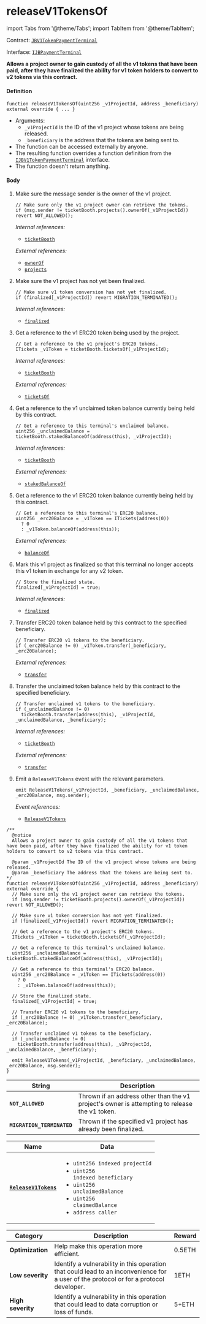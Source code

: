 # releaseV1TokensOf

import Tabs from '@theme/Tabs';
import TabItem from '@theme/TabItem';

Contract: [`JBV1TokenPaymentTerminal`](/dev/api/contracts/or-payment-terminals/jbv1tokenpaymentterminal/README.md)​‌

Interface: [`IJBPaymentTerminal`](/dev/api/interfaces/ijbpaymentterminal.md)

<Tabs>
<TabItem value="Step by step" label="Step by step">

**Allows a project owner to gain custody of all the v1 tokens that have been paid, after they have finalized the ability for v1 token holders to convert to v2 tokens via this contract.**

#### Definition

```
function releaseV1TokensOf(uint256 _v1ProjectId, address _beneficiary) external override { ... }
```

- Arguments:
  - `_v1ProjectId` is the ID of the v1 project whose tokens are being released.
  - `_beneficiary` is the address that the tokens are being sent to.
- The function can be accessed externally by anyone.
- The resulting function overrides a function definition from the [`IJBV1TokenPaymentTerminal`](/dev/api/interfaces/ijbv1tokenpaymentterminal.md) interface.
- The function doesn't return anything.

#### Body

1.  Make sure the message sender is the owner of the v1 project.

    ```
    // Make sure only the v1 project owner can retrieve the tokens.
    if (msg.sender != ticketBooth.projects().ownerOf(_v1ProjectId)) revert NOT_ALLOWED();
    ```

    _Internal references:_

    - [`ticketBooth`](/dev/api/contracts/or-payment-terminals/jbv1tokenpaymentterminal/properties/ticketbooth.md)

    _External references:_

    - [`ownerOf`](https://docs.openzeppelin.com/contracts/4.x/dev/api/token/erc721#IERC721-ownerOf-uint256-)
    - [`projects`](https://github.com/jbx-protocol/juice-contracts-v1/blob/a91b55e8d264267c338b089aa9a45b29fd8e8f13/contracts/interfaces/ITicketBooth.sol#L71)

2.  Make sure the v1 project has not yet been finalized.

    ```
    // Make sure v1 token conversion has not yet finalized.
    if (finalized[_v1ProjectId]) revert MIGRATION_TERMINATED();
    ```

    _Internal references:_

    - [`finalized`](/dev/api/contracts/or-payment-terminals/jbv1tokenpaymentterminal/properties/finalized.md)

3.  Get a reference to the v1 ERC20 token being used by the project.

    ```
    // Get a reference to the v1 project's ERC20 tokens.
    ITickets _v1Token = ticketBooth.ticketsOf(_v1ProjectId);
    ```

    _Internal references:_

    - [`ticketBooth`](/dev/api/contracts/or-payment-terminals/jbv1tokenpaymentterminal/properties/ticketbooth.md)

    _External references:_

    - [`ticketsOf`](https://github.com/jbx-protocol/juice-contracts-v1/blob/a91b55e8d264267c338b089aa9a45b29fd8e8f13/contracts/interfaces/ITicketBooth.sol#L69)

4.  Get a reference to the v1 unclaimed token balance currently being held by this contract.

    ```
    // Get a reference to this terminal's unclaimed balance.
    uint256 _unclaimedBalance = ticketBooth.stakedBalanceOf(address(this), _v1ProjectId);
    ```

    _Internal references:_

    - [`ticketBooth`](/dev/api/contracts/or-payment-terminals/jbv1tokenpaymentterminal/properties/ticketbooth.md)

    _External references:_

    - [`stakedBalanceOf`](https://github.com/jbx-protocol/juice-contracts-v1/blob/a91b55e8d264267c338b089aa9a45b29fd8e8f13/contracts/interfaces/ITicketBooth.sol#L84)

5.  Get a reference to the v1 ERC20 token balance currently being held by this contract.

    ```
    // Get a reference to this terminal's ERC20 balance.
    uint256 _erc20Balance = _v1Token == ITickets(address(0))
      ? 0
      : _v1Token.balanceOf(address(this));
    ```

    _External references:_

    - [`balanceOf`](https://docs.openzeppelin.com/contracts/4.x/dev/api/token/erc20#IERC20-balanceOf-address-)

6.  Mark this v1 project as finalized so that this terminal no longer accepts this v1 token in exchange for any v2 token.

    ```
    // Store the finalized state.
    finalized[_v1ProjectId] = true;
    ```

    _Internal references:_

    - [`finalized`](/dev/api/contracts/or-payment-terminals/jbv1tokenpaymentterminal/properties/finalized.md)

7.  Transfer ERC20 token balance held by this contract to the specified beneficiary.

    ```
    // Transfer ERC20 v1 tokens to the beneficiary.
    if (_erc20Balance != 0) _v1Token.transfer(_beneficiary, _erc20Balance);
    ```

    _External references:_

    - [`transfer`](https://docs.openzeppelin.com/contracts/4.x/dev/api/token/erc20#IERC20-transfer-address-uint256-)

8.  Transfer the unclaimed token balance held by this contract to the specified beneficiary.

    ```
    // Transfer unclaimed v1 tokens to the beneficiary.
    if (_unclaimedBalance != 0)
      ticketBooth.transfer(address(this), _v1ProjectId, _unclaimedBalance, _beneficiary);
    ```

    _Internal references:_

    - [`ticketBooth`](/dev/api/contracts/or-payment-terminals/jbv1tokenpaymentterminal/properties/ticketbooth.md)

    _External references:_

    - [`transfer`](https://github.com/jbx-protocol/juice-contracts-v1/blob/a91b55e8d264267c338b089aa9a45b29fd8e8f13/contracts/interfaces/ITicketBooth.sol#L145)

9.  Emit a `ReleaseV1Tokens` event with the relevant parameters.

    ```
    emit ReleaseV1Tokens(_v1ProjectId, _beneficiary, _unclaimedBalance, _erc20Balance, msg.sender);
    ```

    _Event references:_

    - [`ReleaseV1Tokens`](/dev/api/contracts/or-payment-terminals/jbv1tokenpaymentterminal/events/releasev1tokens.md)

</TabItem>

<TabItem value="Code" label="Code">

```
/**
  @notice
  Allows a project owner to gain custody of all the v1 tokens that have been paid, after they have finalized the ability for v1 token holders to convert to v2 tokens via this contract.

  @param _v1ProjectId The ID of the v1 project whose tokens are being released.
  @param _beneficiary The address that the tokens are being sent to.
*/
function releaseV1TokensOf(uint256 _v1ProjectId, address _beneficiary) external override {
  // Make sure only the v1 project owner can retrieve the tokens.
  if (msg.sender != ticketBooth.projects().ownerOf(_v1ProjectId)) revert NOT_ALLOWED();

  // Make sure v1 token conversion has not yet finalized.
  if (finalized[_v1ProjectId]) revert MIGRATION_TERMINATED();

  // Get a reference to the v1 project's ERC20 tokens.
  ITickets _v1Token = ticketBooth.ticketsOf(_v1ProjectId);

  // Get a reference to this terminal's unclaimed balance.
  uint256 _unclaimedBalance = ticketBooth.stakedBalanceOf(address(this), _v1ProjectId);

  // Get a reference to this terminal's ERC20 balance.
  uint256 _erc20Balance = _v1Token == ITickets(address(0))
    ? 0
    : _v1Token.balanceOf(address(this));

  // Store the finalized state.
  finalized[_v1ProjectId] = true;

  // Transfer ERC20 v1 tokens to the beneficiary.
  if (_erc20Balance != 0) _v1Token.transfer(_beneficiary, _erc20Balance);

  // Transfer unclaimed v1 tokens to the beneficiary.
  if (_unclaimedBalance != 0)
    ticketBooth.transfer(address(this), _v1ProjectId, _unclaimedBalance, _beneficiary);

  emit ReleaseV1Tokens(_v1ProjectId, _beneficiary, _unclaimedBalance, _erc20Balance, msg.sender);
}
```

</TabItem>

<TabItem value="Errors" label="Errors">

| String                     | Description                                                                                   |
| -------------------------- | --------------------------------------------------------------------------------------------- |
| **`NOT_ALLOWED`**          | Thrown if an address other than the v1 project's owner is attempting to release the v1 token. |
| **`MIGRATION_TERMINATED`** | Thrown if the specified v1 project has already been finalized.                                |

</TabItem>

<TabItem value="Events" label="Events">

| Name                                                                                                                | Data                                                                                                                                                                                                                                    |
| ------------------------------------------------------------------------------------------------------------------- | --------------------------------------------------------------------------------------------------------------------------------------------------------------------------------------------------------------------------------------- |
| [**`ReleaseV1Tokens`**](/dev/api/contracts/or-payment-terminals/jbv1tokenpaymentterminal/events/releasev1tokens.md) | <ul><li><code>uint256 indexed projectId</code></li><li><code>uint256 indexed beneficiary</code></li><li><code>uint256 unclaimedBalance</code></li><li><code>uint256 claimedBalance</code></li><li><code>address caller</code></li></ul> |

</TabItem>

<TabItem value="Bug bounty" label="Bug bounty">

| Category          | Description                                                                                                                            | Reward |
| ----------------- | -------------------------------------------------------------------------------------------------------------------------------------- | ------ |
| **Optimization**  | Help make this operation more efficient.                                                                                               | 0.5ETH |
| **Low severity**  | Identify a vulnerability in this operation that could lead to an inconvenience for a user of the protocol or for a protocol developer. | 1ETH   |
| **High severity** | Identify a vulnerability in this operation that could lead to data corruption or loss of funds.                                        | 5+ETH  |

</TabItem>
</Tabs>
